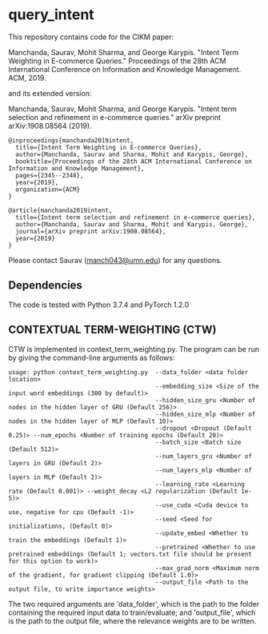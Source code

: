 # query_intent
This repository contains code for the CIKM paper:

Manchanda, Saurav, Mohit Sharma, and George Karypis. "Intent Term Weighting in E-commerce Queries." Proceedings of the 28th ACM International Conference on Information and Knowledge Management. ACM, 2019.

and its extended version:

Manchanda, Saurav, Mohit Sharma, and George Karypis. "Intent term selection and refinement in e-commerce queries." arXiv preprint arXiv:1908.08564 (2019).

```
@inproceedings{manchanda2019intent,
  title={Intent Term Weighting in E-commerce Queries},
  author={Manchanda, Saurav and Sharma, Mohit and Karypis, George},
  booktitle={Proceedings of the 28th ACM International Conference on Information and Knowledge Management},
  pages={2345--2348},
  year={2019},
  organization={ACM}
}
```

```
@article{manchanda2019intent,
  title={Intent term selection and refinement in e-commerce queries},
  author={Manchanda, Saurav and Sharma, Mohit and Karypis, George},
  journal={arXiv preprint arXiv:1908.08564},
  year={2019}
}
```

Please contact Saurav (manch043@umn.edu) for any questions.

## Dependencies
The code is tested with Python 3.7.4 and PyTorch 1.2.0

## CONTEXTUAL TERM-WEIGHTING (CTW)
CTW is implemented in context_term_weighting.py. 
The program can be run by giving the command-line arguments as follows:
```
usage: python context_term_weighting.py  --data_folder <data folder location> 
                                         --embedding_size <Size of the input word embeddings (300 by default)>
                                         --hidden_size_gru <Number of nodes in the hidden layer of GRU (Default 256)>
                                         --hidden_size_mlp <Number of nodes in the hidden layer of MLP (Default 10)>
                                         --dropout <Dropout (Default 0.25)> --num_epochs <Number of training epochs (Default 20)>
                                         --batch_size <Batch size (Default 512)> 
                                         --num_layers_gru <Number of layers in GRU (Default 2)>
                                         --num_layers_mlp <Number of layers in MLP (Default 2)>
                                         --learning_rate <Learning rate (Default 0.001)> --weight_decay <L2 regularization (Default 1e-5)>
                                         --use_cuda <Cuda device to use, negative for cpu (Default -1)> 
                                         --seed <Seed for initializations, (Default 0)> 
                                         --update_embed <Whether to train the embeddings (Default 1)>
                                         --pretrained <Whether to use pretrained embeddings (Default 1; vectors.txt file should be present for this option to work)>
                                         --max_grad_norm <Maximum norm of the gradient, for gradient clipping (Default 1.0)>
                                         --output_file <Path to the output file, to write importance weights>
```

The two required arguments are 'data_folder', which is the path to the folder containing the required input data to train/evaluate; and 'output_file', which is the path to the output file, where the relevance weights are to be written.
